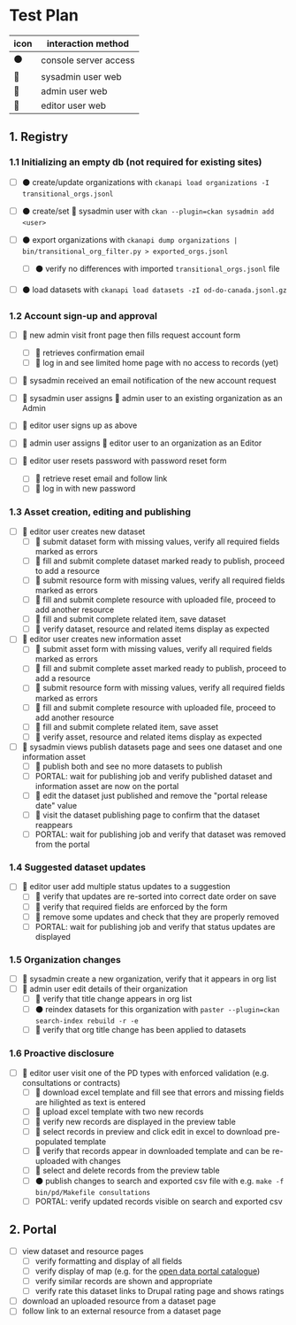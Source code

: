 # Test Plan

|icon | interaction method |
| --- | --- |
| ⚫ | console server access |
| 🔴 | sysadmin user web |
| 🔵 | admin user web |
| 🔘 | editor user web |

## 1. Registry

### 1.1 Initializing an empty db (not required for existing sites)

- [ ] ⚫ create/update organizations with `ckanapi load organizations -I transitional_orgs.jsonl`
- [ ] ⚫ create/set 🔴 sysadmin user with `ckan --plugin=ckan sysadmin add <user>`

- [ ] ⚫ export organizations with `ckanapi dump organizations | bin/transitional_org_filter.py > exported_orgs.jsonl`
  - [ ] ⚫ verify no differences with imported `transitional_orgs.jsonl` file

- [ ] ⚫ load datasets with `ckanapi load datasets -zI od-do-canada.jsonl.gz`

### 1.2 Account sign-up and approval

- [ ] 🔵 new admin visit front page then fills request account form
  - [ ] 🔵 retrieves confirmation email
  - [ ] 🔵 log in and see limited home page with no access to records (yet)
- [ ] 🔴 sysadmin received an email notification of the new account request
- [ ] 🔴 sysadmin user assigns 🔵 admin user to an existing organization as an Admin

- [ ] 🔘 editor user signs up as above
- [ ] 🔵 admin user assigns 🔘 editor user to an organization as an Editor

- [ ] 🔘 editor user resets password with password reset form
  - [ ] 🔘 retrieve reset email and follow link
  - [ ] 🔘 log in with new password

### 1.3 Asset creation, editing and publishing

- [ ] 🔘 editor user creates new dataset
  - [ ] 🔘 submit dataset form with missing values, verify all required fields marked as errors
  - [ ] 🔘 fill and submit complete dataset marked ready to publish, proceed to add a resource
  - [ ] 🔘 submit resource form with missing values, verify all required fields marked as errors
  - [ ] 🔘 fill and submit complete resource with uploaded file, proceed to add another resource
  - [ ] 🔘 fill and submit complete related item, save dataset
  - [ ] 🔘 verify dataset, resource and related items display as expected

- [ ] 🔘 editor user creates new information asset
  - [ ] 🔘 submit asset form with missing values, verify all required fields marked as errors
  - [ ] 🔘 fill and submit complete asset marked ready to publish, proceed to add a resource
  - [ ] 🔘 submit resource form with missing values, verify all required fields marked as errors
  - [ ] 🔘 fill and submit complete resource with uploaded file, proceed to add another resource
  - [ ] 🔘 fill and submit complete related item, save asset
  - [ ] 🔘 verify asset, resource and related items display as expected

- [ ] 🔴 sysadmin views publish datasets page and sees one dataset and one information asset
  - [ ] 🔴 publish both and see no more datasets to publish
  - [ ] PORTAL: wait for publishing job and verify published dataset and information asset are now on the portal
  - [ ] 🔴 edit the dataset just published and remove the "portal release date" value
  - [ ] 🔴 visit the dataset publishing page to confirm that the dataset reappears
  - [ ] PORTAL: wait for publishing job and verify that dataset was removed from the portal

### 1.4 Suggested dataset updates

- [ ] 🔘 editor user add multiple status updates to a suggestion
  - [ ] 🔘 verify that updates are re-sorted into correct date order on save
  - [ ] 🔘 verify that required fields are enforced by the form
  - [ ] 🔘 remove some updates and check that they are properly removed
  - [ ] PORTAL: wait for publishing job and verify that status updates are displayed

### 1.5 Organization changes

- [ ] 🔴 sysadmin create a new organization, verify that it appears in org list
- [ ] 🔵 admin user edit details of their organization
  - [ ] 🔵 verify that title change appears in org list
  - [ ] ⚫ reindex datasets for this organization with `paster --plugin=ckan search-index rebuild -r -e`
  - [ ] 🔵 verify that org title change has been applied to datasets

### 1.6 Proactive disclosure

- [ ] 🔘 editor user visit one of the PD types with enforced validation (e.g. consultations or contracts)
  - [ ] 🔘 download excel template and fill see that errors and missing fields are hilighted as text is entered
  - [ ] 🔘 upload excel template with two new records
  - [ ] 🔘 verify new records are displayed in the preview table
  - [ ] 🔘 select records in preview and click edit in excel to download pre-populated template
  - [ ] 🔘 verify that records appear in downloaded template and can be re-uploaded with changes
  - [ ] 🔘 select and delete records from the preview table
  - [ ] ⚫ publish changes to search and exported csv file with e.g. `make -f bin/pd/Makefile consultations`
  - [ ] PORTAL: verify updated records visible on search and exported csv

## 2. Portal

- [ ] view dataset and resource pages
  - [ ] verify formatting and display of all fields
  - [ ] verify display of map (e.g. for the [open data portal catalogue](https://open.canada.ca/data/en/dataset/c4c5c7f1-bfa6-4ff6-b4a0-c164cb2060f7))
  - [ ] verify similar records are shown and appropriate
  - [ ] verify rate this dataset links to Drupal rating page and shows ratings
- [ ] download an uploaded resource from a dataset page
- [ ] follow link to an external resource from a dataset page
